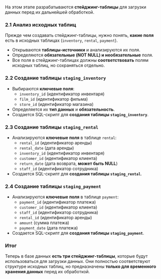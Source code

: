 На этом этапе разрабатываются **стейджинг-таблицы** для загрузки данных перед их дальнейшей обработкой.

### 2.1 Анализ исходных таблиц

Прежде чем создавать стейджинг-таблицы, нужно понять, **какие поля** есть в исходных таблицах (`inventory`, `rental`, `payment`).

- Открываются **таблицы-источники** и анализируются их поля.
- Определяются **обязательные (NOT NULL) и необязательные** поля.
- Все поля в стейджинг-таблицах должны **соответствовать** полям исходных таблиц, но сохраняться отдельно.

### 2.2 Создание таблицы `staging_inventory`

- Выбираются **ключевые поля**:
    - `inventory_id` (идентификатор инвентаря)
    - `film_id` (идентификатор фильма)
    - `store_id` (идентификатор магазина)
- Определяется их **тип данных** и **обязательность**.
- Создается SQL-скрипт для **создания таблицы `staging_inventory`**.

### 2.3 Создание таблицы `staging_rental`

- Анализируются **ключевые поля** в таблице `rental`:
    - `rental_id` (идентификатор аренды)
    - `rental_date` (дата аренды)
    - `inventory_id` (идентификатор инвентаря)
    - `customer_id` (идентификатор клиента)
    - `return_date` (дата возврата, **может быть NULL**)
    - `staff_id` (идентификатор сотрудника)
- Создается SQL-скрипт для **создания таблицы `staging_rental`**.

### 2.4 Создание таблицы `staging_payment`

- Анализируются **ключевые поля** в таблице `payment`:
    - `payment_id` (идентификатор платежа)
    - `customer_id` (идентификатор клиента)
    - `staff_id` (идентификатор сотрудника)
    - `rental_id` (идентификатор аренды)
    - `amount` (сумма платежа)
    - `payment_date` (дата платежа)
- Создается SQL-скрипт для **создания таблицы `staging_payment`**.

### Итог

Теперь в базе данных **есть три стейджинг-таблицы**, которые будут использоваться для загрузки данных. Они полностью соответствуют структуре исходных таблиц, но предназначены **только для временного хранения данных** перед их обработкой.